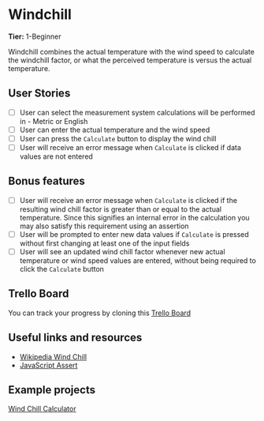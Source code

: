 # Windchill

**Tier:** 1-Beginner

Windchill combines the actual temperature with the wind speed to calculate
the windchill factor, or what the perceived temperature is versus the actual
temperature.

## User Stories

-   [ ] User can select the measurement system calculations will be performed in - Metric or English
-   [ ] User can enter the actual temperature and the wind speed
-   [ ] User can press the `Calculate` button to display the wind chill
-   [ ] User will receive an error message when `Calculate` is clicked if data values are not entered

## Bonus features

-   [ ] User will receive an error message when `Calculate` is clicked if the resulting wind chill factor is greater than or equal to the actual temperature. Since this signifies an internal error in the calculation you may also satisfy this requirement using an assertion
-   [ ] User will be prompted to enter new data values if `Calculate` is pressed without first changing at least one of the input fields
-   [ ] User will see an updated wind chill factor whenever new actual temperature or wind speed values are entered, without being required to click the `Calculate` button

## Trello Board

You can track your progress by cloning this [Trello Board](https://trello.com/b/qyxlrbMU/windchill)

## Useful links and resources

-   [Wikipedia Wind Chill](https://en.wikipedia.org/wiki/Wind_chill)
-   [JavaScript Assert](https://developer.mozilla.org/en-US/docs/Web/API/console/assert)

## Example projects

[Wind Chill Calculator](http://www.jsmadeeasy.com/javascripts/Calculators/Wind%20Chill%20Calculator/index.htm)
